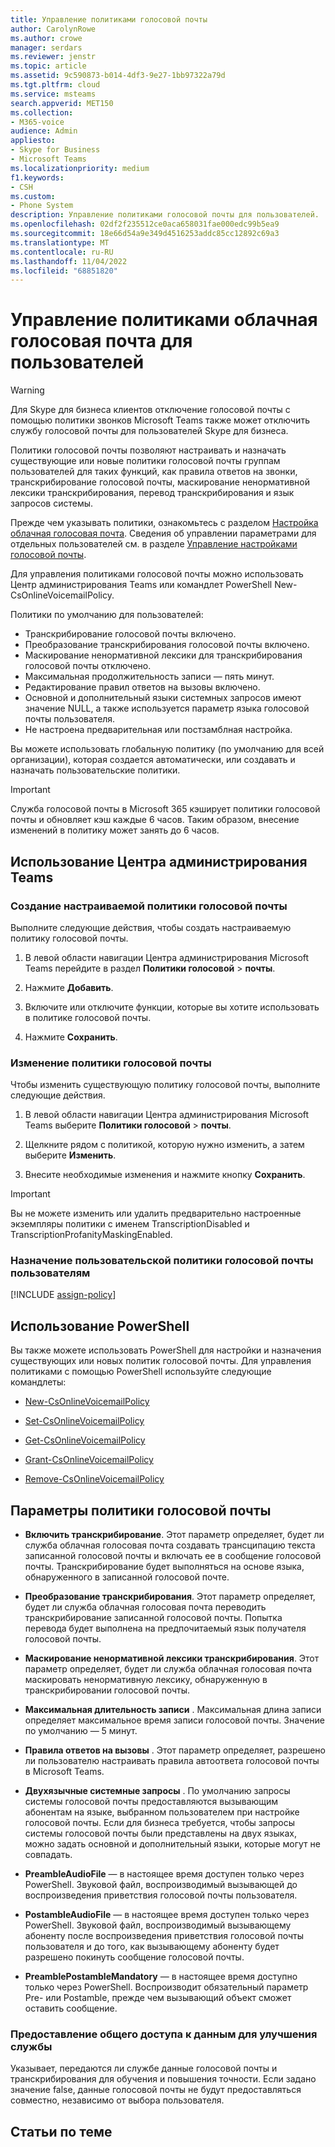 ```yaml
---
title: Управление политиками голосовой почты
author: CarolynRowe
ms.author: crowe
manager: serdars
ms.reviewer: jenstr
ms.topic: article
ms.assetid: 9c590873-b014-4df3-9e27-1bb97322a79d
ms.tgt.pltfrm: cloud
ms.service: msteams
search.appverid: MET150
ms.collection:
- M365-voice
audience: Admin
appliesto:
- Skype for Business
- Microsoft Teams
ms.localizationpriority: medium
f1.keywords:
- CSH
ms.custom:
- Phone System
description: Управление политиками голосовой почты для пользователей.
ms.openlocfilehash: 02df2f235512ce0aca658031fae000edc99b5ea9
ms.sourcegitcommit: 18e66d54a9e349d4516253addc85cc12892c69a3
ms.translationtype: MT
ms.contentlocale: ru-RU
ms.lasthandoff: 11/04/2022
ms.locfileid: "68851820"
---
```

# <a name="manage-cloud-voicemail-policies-for-your-users"></a>Управление политиками облачная голосовая почта для пользователей

> [!WARNING]
> Для Skype для бизнеса клиентов отключение голосовой почты с помощью политики звонков Microsoft Teams также может отключить службу голосовой почты для пользователей Skype для бизнеса.

Политики голосовой почты позволяют настраивать и назначать существующие или новые политики голосовой почты группам пользователей для таких функций, как правила ответов на звонки, транскрибирование голосовой почты, маскирование ненормативной лексики транскрибирования, перевод транскрибирования и язык запросов системы.

Прежде чем указывать политики, ознакомьтесь с разделом [Настройка облачная голосовая почта](set-up-phone-system-voicemail.md). Сведения об управлении параметрами для отдельных пользователей см. в разделе [Управление настройками голосовой почты](manage-voicemail-settings.md).

Для управления политиками голосовой почты можно использовать Центр администрирования Teams или командлет PowerShell New-CsOnlineVoicemailPolicy. 

Политики по умолчанию для пользователей:

- Транскрибирование голосовой почты включено.
- Преобразование транскрибирования голосовой почты включено.
- Маскирование ненормативной лексики для транскрибирования голосовой почты отключено.
- Максимальная продолжительность записи — пять минут.
- Редактирование правил ответов на вызовы включено.
- Основной и дополнительный языки системных запросов имеют значение NULL, а также используется параметр языка голосовой почты пользователя.
- Не настроена предварительная или постзамблная настройка.

Вы можете использовать глобальную политику (по умолчанию для всей организации), которая создается автоматически, или создавать и назначать пользовательские политики.

> [!IMPORTANT]
> Служба голосовой почты в Microsoft 365 кэширует политики голосовой почты и обновляет кэш каждые 6 часов. Таким образом, внесение изменений в политику может занять до 6 часов.

## <a name="use-teams-admin-center"></a>Использование Центра администрирования Teams

### <a name="create-a-custom-voicemail-policy"></a>Создание настраиваемой политики голосовой почты

Выполните следующие действия, чтобы создать настраиваемую политику голосовой почты.

1. В левой области навигации Центра администрирования Microsoft Teams перейдите в раздел **Политики голосовой** > **почты**.

2. Нажмите **Добавить**.

3. Включите или отключите функции, которые вы хотите использовать в политике голосовой почты.

4. Нажмите **Сохранить**.

### <a name="edit-a-voicemail-policy"></a>Изменение политики голосовой почты

Чтобы изменить существующую политику голосовой почты, выполните следующие действия.

1. В левой области навигации Центра администрирования Microsoft Teams выберите **Политики голосовой** > **почты**.

2. Щелкните рядом с политикой, которую нужно изменить, а затем выберите **Изменить**.

3. Внесите необходимые изменения и нажмите кнопку **Сохранить**.

> [!IMPORTANT]
> Вы не можете изменить или удалить предварительно настроенные экземпляры политики с именем TranscriptionDisabled и TranscriptionProfanityMaskingEnabled.


### <a name="assign-a-custom-voicemail-policy-to-users"></a>Назначение пользовательской политики голосовой почты пользователям

[!INCLUDE [assign-policy](includes/assign-policy.md)]

## <a name="use-powershell"></a>Использование PowerShell

Вы также можете использовать PowerShell для настройки и назначения существующих или новых политик голосовой почты. Для управления политиками с помощью PowerShell используйте следующие командлеты:

- [New-CsOnlineVoicemailPolicy](/powershell/module/skype/new-csonlinevoicemailpolicy)

- [Set-CsOnlineVoicemailPolicy](/powershell/module/skype/set-csonlinevoicemailpolicy)

- [Get-CsOnlineVoicemailPolicy](/powershell/module/skype/get-csonlinevoicemailpolicy)

- [Grant-CsOnlineVoicemailPolicy](/powershell/module/skype/grant-csonlinevoicemailpolicy)

- [Remove-CsOnlineVoicemailPolicy](/powershell/module/skype/remove-csonlinevoicemailpolicy)

## <a name="voicemail-policy-settings"></a>Параметры политики голосовой почты
  
- **Включить транскрибирование**. Этот параметр определяет, будет ли служба облачная голосовая почта создавать трансципацию текста записанной голосовой почты и включать ее в сообщение голосовой почты. Транскрибирование будет выполняться на основе языка, обнаруженного в записанной голосовой почте.

- **Преобразование транскрибирования**. Этот параметр определяет, будет ли служба облачная голосовая почта переводить транскрибирование записанной голосовой почты. Попытка перевода будет выполнена на предпочитаемый язык получателя голосовой почты.

- **Маскирование ненормативной лексики транскрибирования**. Этот параметр определяет, будет ли служба облачная голосовая почта маскировать ненормативную лексику, обнаруженную в транскрибировании голосовой почты.

- **Максимальная длительность записи** . Максимальная длина записи определяет максимальное время записи голосовой почты. Значение по умолчанию — 5 минут.

- **Правила ответов на вызовы** . Этот параметр определяет, разрешено ли пользователю настраивать правила автоответа голосовой почты в Microsoft Teams.

- **Двухязычные системные запросы** . По умолчанию запросы системы голосовой почты предоставляются вызывающим абонентам на языке, выбранном пользователем при настройке голосовой почты. Если для бизнеса требуется, чтобы запросы системы голосовой почты были представлены на двух языках, можно задать основной и дополнительный языки, которые могут не совпадать.

- **PreambleAudioFile** — в настоящее время доступен только через PowerShell. Звуковой файл, воспроизводимый вызывающей до воспроизведения приветствия голосовой почты пользователя.

- **PostambleAudioFile** — в настоящее время доступен только через PowerShell. Звуковой файл, воспроизводимый вызывающему абоненту после воспроизведения приветствия голосовой почты пользователя и до того, как вызывающему абоненту будет разрешено покинуть сообщение голосовой почты.

- **PreamblePostambleMandatory** — в настоящее время доступно только через PowerShell. Воспроизводит обязательный параметр Pre- или Postamble, прежде чем вызывающий объект сможет оставить сообщение.

### <a name="share-data-for-service-improvements"></a>Предоставление общего доступа к данным для улучшения службы

Указывает, передаются ли службе данные голосовой почты и транскрибирования для обучения и повышения точности. Если задано значение false, данные голосовой почты не будут предоставляться совместно, независимо от выбора пользователя.


## <a name="related-articles"></a>Статьи по теме


